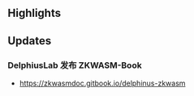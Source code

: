 ## Highlights


## Updates


### DelphiusLab 发布 ZKWASM-Book
- https://zkwasmdoc.gitbook.io/delphinus-zkwasm
